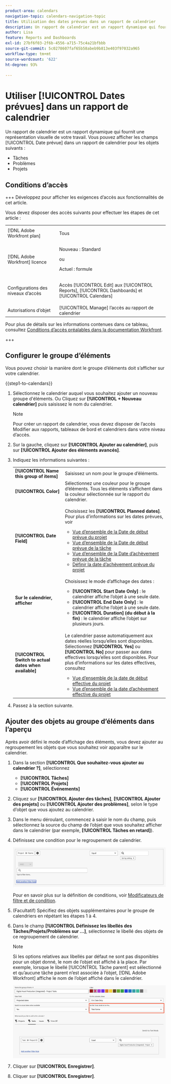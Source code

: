 ```yaml
---
product-area: calendars
navigation-topic: calendars-navigation-topic
title: Utilisation des dates prévues dans un rapport de calendrier
description: Un rapport de calendrier est un rapport dynamique qui fournit une représentation visuelle de votre travail. Vous pouvez utiliser les champs Date prévue dans un rapport de calendrier pour les tâches, les problèmes et les projets.
author: Lisa
feature: Reports and Dashboards
exl-id: 27bf6f03-2f6b-4556-a715-75c4a21bfbbb
source-git-commit: 5c0278607faf65b58abeb9b813e403f97032a965
workflow-type: tm+mt
source-wordcount: '622'
ht-degree: 93%

---
```


# Utiliser [!UICONTROL Dates prévues] dans un rapport de calendrier

<!--
<span class="preview">The highlighted information on this page refers to functionality not yet generally available. It is available only in the Preview Sandbox environment.</span> 
-->

Un rapport de calendrier est un rapport dynamique qui fournit une représentation visuelle de votre travail. Vous pouvez afficher les champs [!UICONTROL Date prévue] dans un rapport de calendrier pour les objets suivants :

* Tâches
* Problèmes
* Projets

## Conditions d’accès

+++ Développez pour afficher les exigences d’accès aux fonctionnalités de cet article.

Vous devez disposer des accès suivants pour effectuer les étapes de cet article :

<table style="table-layout:auto"> 
 <col> 
 </col> 
 <col> 
 </col> 
 <tbody> 
  <tr> 
   <td role="rowheader">[!DNL Adobe Workfront plan]</td> 
   <td> <p>Tous</p> </td> 
  </tr> 
  <tr> 
   <td role="rowheader">[!DNL Adobe Workfront] licence</td> 
   <td><p>Nouveau : Standard</p>
       <p>ou</p>
       <p>Actuel : formule</p></td> 
  </tr> 
  <tr> 
   <td role="rowheader">Configurations des niveaux d’accès</td> 
   <td> <p>Accès [!UICONTROL Edit] aux [!UICONTROL Reports], [!UICONTROL Dashboards] et [!UICONTROL Calendars]</p></td> 
  </tr> 
  <tr> 
   <td role="rowheader">Autorisations d’objet</td> 
   <td>[!UICONTROL Manage] l’accès au rapport de calendrier</td> 
  </tr> 
 </tbody> 
</table>

Pour plus de détails sur les informations contenues dans ce tableau, consultez [Conditions d’accès préalables dans la documentation Workfront](/help/quicksilver/administration-and-setup/add-users/access-levels-and-object-permissions/access-level-requirements-in-documentation.md).

+++

## Configurer le groupe d’éléments

Vous pouvez choisir la manière dont le groupe d’éléments doit s’afficher sur votre calendrier.

{{step1-to-calendars}}

1. Sélectionnez le calendrier auquel vous souhaitez ajouter un nouveau groupe d&#39;éléments.
Ou
Cliquez sur **[!UICONTROL + Nouveau calendrier]** puis saisissez le nom du calendrier.

   >[!NOTE]
   >
   >Pour créer un rapport de calendrier, vous devez disposer de l’accès Modifier aux rapports, tableaux de bord et calendriers dans votre niveau d’accès.

1. Sur la gauche, cliquez sur **[!UICONTROL Ajouter au calendrier]**, puis sur **[!UICONTROL Ajouter des éléments avancés]**.

1. Indiquez les informations suivantes :

   <table style="table-layout:auto">
    <col>
    <col>
    <tbody>
     <tr>
      <td role="rowheader"><strong>[!UICONTROL Name this group of items]</strong></td>
      <td>Saisissez un nom pour le groupe d’éléments.</td>
     </tr>
     <tr>
      <td role="rowheader"><strong>[!UICONTROL Color]</strong></td>
      <td>Sélectionnez une couleur pour le groupe d’éléments. Tous les éléments s’affichent dans la couleur sélectionnée sur le rapport du calendrier.</td>
     </tr>
     <tr>
      <td role="rowheader"><strong>[!UICONTROL Date Field]</strong></td>
      <td><p>Choisissez les <strong>[!UICONTROL Planned dates]</strong>. Pour plus d’informations sur les dates prévues, voir </p>
       <ul>
        <li><a href="../../../manage-work/projects/planning-a-project/project-planned-start-date.md" class="MCXref xref">Vue d’ensemble de la Date de début prévue du projet</a></li>
        <li><a href="../../../manage-work/tasks/task-information/task-planned-start-date.md" class="MCXref xref">Vue d’ensemble de la Date de début prévue de la tâche</a></li>
        <li><a href="../../../manage-work/tasks/task-information/task-planned-completion-date.md" class="MCXref xref">Vue d’ensemble de la Date d’achèvement prévue de la tâche</a></li>
        <li><a href="../../../manage-work/projects/planning-a-project/project-planned-completion-date.md" class="MCXref xref">Définir la date d’achèvement prévue du projet</a><br></li>
       </ul></td>
     </tr>
     <tr>
      <td role="rowheader"><strong>Sur le calendrier, afficher</strong></td>
      <td><p>Choisissez le mode d’affichage des dates :</p>
       <ul>
        <li><strong>[!UICONTROL Start Date Only]</strong> : le calendrier affiche l’objet à une seule date.</li>
        <li><strong>[!UICONTROL End Date Only]</strong> : le calendrier affiche l’objet à une seule date.</li>
        <li><strong>[!UICONTROL Duration] (du début à la fin)</strong> : le calendrier affiche l’objet sur plusieurs jours.</li>
       </ul></td>
     </tr>
     <tr data-mc-conditions="">
      <td role="rowheader"><strong>[!UICONTROL Switch to actual dates when available]</strong></td>
      <td><p>Le calendrier passe automatiquement aux dates réelles lorsqu’elles sont disponibles. <br>Sélectionnez <strong>[!UICONTROL Yes]</strong> ou <strong>[!UICONTROL No]</strong> pour passer aux dates effectives lorsqu’elles sont disponibles. Pour plus d’informations sur les dates effectives, consultez</p>
       <ul>
        <li><a href="../../../manage-work/projects/planning-a-project/project-actual-start-date.md" class="MCXref xref">Vue d’ensemble de la date de début effective du projet </a></li>
        <li><a href="../../../manage-work/projects/planning-a-project/project-actual-completion-date.md" class="MCXref xref">Vue d’ensemble de la date d’achèvement effective du projet </a></li>
       </ul></td>
     </tr>
    </tbody>
   </table>

1. Passez à la section suivante.

## Ajouter des objets au groupe d’éléments dans l’aperçu

Après avoir défini le mode d’affichage des éléments, vous devez ajouter au regroupement les objets que vous souhaitez voir apparaître sur le calendrier.

1. Dans la section **[!UICONTROL Que souhaitez-vous ajouter au calendrier ?]**, sélectionnez

   * **[!UICONTROL Tâches]**
   * **[!UICONTROL Projets]**
   * **[!UICONTROL Événements]**


1. Cliquez sur **[!UICONTROL Ajouter des tâches]**, **[!UICONTROL Ajouter des projets]** ou **[!UICONTROL Ajouter des problèmes]**, selon le type d’objet que vous ajoutez au calendrier.

1. Dans le menu déroulant, commencez à saisir le nom du champ, puis sélectionnez la source du champ de l’objet que vous souhaitez afficher dans le calendrier (par exemple, **[!UICONTROL Tâches en retard]**).
1. Définissez une condition pour le regroupement de calendrier.


   ![Sélection d’un objet pour le calendrier](assets/calendar-field-name.png)

   Pour en savoir plus sur la définition de conditions, voir [Modificateurs de filtre et de condition](../../../reports-and-dashboards/reports/reporting-elements/filter-condition-modifiers.md).

1. (Facultatif) Spécifiez des objets supplémentaires pour le groupe de calendriers en répétant les étapes 1 à 4.

1. Dans le champ **[!UICONTROL Définissez les libellés des Tâches/Projets/Problèmes sur ...]**, sélectionnez le libellé des objets de ce regroupement de calendrier.

   >[!NOTE]
   >
   >Si les options relatives aux libellés par défaut ne sont pas disponibles pour un objet donné, le nom de l’objet est affiché à la place. Par exemple, lorsque le libellé [!UICONTROL Tâche parent] est sélectionné et qu’aucune tâche parent n’est associée à l’objet, [!DNL Adobe Workfront] affiche le nom de l’objet affiché dans le calendrier.

   ![définir les libellés de la tâche](assets/set-task-labels.png)
1. Cliquer sur **[!UICONTROL Enregistrer]**.

1. Cliquer sur **[!UICONTROL Enregistrer]**.

